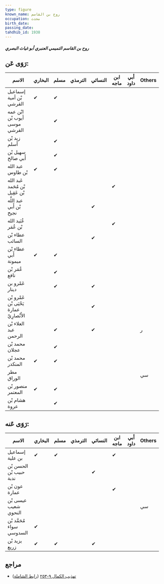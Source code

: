 ```yaml
---
type: figure
known_name: روح بن القاسم
occupation: محدث
birth_date:
passing_date:
tahdhib_id: 1938
---
```

##### روح بن القاسم التميمي العنبري أبو غياث البصري

## رَوَى عَن:
| الاسم                                     | البخاري | مسلم | الترمذي | النسائي | ابن ماجه | أبي داود | Others |
| ----------------------------------------- | ------- | ---- | ------- | ------- | -------- | -------- | ------ |
| إسماعيل بْن أمية القرشي                   | ✔       | ✔    |         |         |          |          |        |
| ابْن عمه أيوب بْن موسى القرشي             |         | ✔    |         |         |          |          |        |
| زيد بْن أسلم                              |         | ✔    |         |         |          |          |        |
| سهيل بْن أَبي صالح                        |         | ✔    |         |         |          |          |        |
| عبد الله بْن طاوس                         | ✔       | ✔    |         |         |          |          |        |
| عَبد الله بْن مُحَمد بْن عَقِيل           |         |      |         |         | ✔        |          |        |
| عبد اللَّه بْن أَبي نجيح                  |         |      |         | ✔       |          |          |        |
| عُبَيد الله بْن عُمَر                     |         |      |         |         | ✔        |          |        |
| عطاء بْن السائب                           |         |      |         | ✔       |          |          |        |
| عطاء بْن أَبي ميمونة                      | ✔       | ✔    |         |         |          |          |        |
| عُمَر بْن نافع                            |         | ✔    |         |         |          |          |        |
| عَمْرو بن دينار                           |         | ✔    |         | ✔       |          |          |        |
| عَمْرو بْن يَحْيَى بْن عمارة الأَنْصارِيّ |         |      |         | ✔       |          |          |        |
| العلاء بْن عبد الرحمن                     |         | ✔    |         | ✔       |          |          | ر      |
| محمد بْن عجلان                            |         | ✔    |         |         |          |          |        |
| محمد بْن المنكدر                          | ✔       | ✔    |         |         |          |          |        |
| مطر الوراق                                |         |      |         |         |          |          | سي     |
| منصور بْن المعتمر                         | ✔       | ✔    |         |         |          |          |        |
| هشام بْن عروة                             |         | ✔    |         |         |          |          |        |
## رَوَى عَنه:
| الاسم                     | البخاري | مسلم | الترمذي | النسائي | ابن ماجه | أبي داود | Others |
| ------------------------- | ------- | ---- | ------- | ------- | -------- | -------- | ------ |
| إسماعيل بن علية           | ✔       | ✔    |         |         | ✔        |          |        |
| الحسن بْن حبيب بْن ندبة   |         |      |         | ✔       |          |          |        |
| عون بْن عمارة             |         |      |         |         | ✔        |          |        |
| عيسى بْن شعيب النحوي      |         |      |         |         |          |          | سي     |
| مُحَمَّد بْن سواء السدوسي | ✔       |      |         |         |          |          |        |
| يزيد بْن زريع             | ✔       | ✔    |         | ✔       |          |          |        |
## مراجع
- [تهذيب الكمال ٩-٢٥٣](obsidian://open?vault=Tahdhib-al-Kamal&file=Figures/١٩٣٨-روح%20بن%20القاسم%20التميمي%20العنبري%20أبو%20غياث%20البصري) ([رابط الشاملة](https://shamela.ws/book/3722/4493))